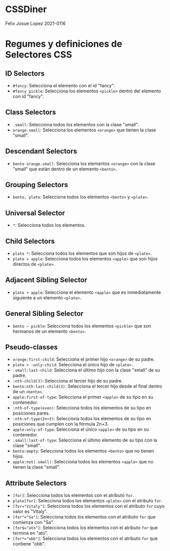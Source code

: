 # CSSDiner
Felix Josue Lopez 2021-0116

# Regumes y definiciones de Selectores CSS

## ID Selectors
- `#fancy`: Selecciona el elemento con el id "fancy".
- `#fancy pickle`: Selecciona los elementos `<pickle>` dentro del elemento con id "fancy".

## Class Selectors
- `.small`: Selecciona todos los elementos con la clase "small".
- `orange.small`: Selecciona los elementos `<orange>` que tienen la clase "small".

## Descendant Selectors
- `bento orange.small`: Selecciona los elementos `<orange>` con la clase "small" que están dentro de un elemento `<bento>`.

## Grouping Selectors
- `bento, plate`: Selecciona todos los elementos `<bento>` y `<plate>`.

## Universal Selector
- `*`: Selecciona todos los elementos.

## Child Selectors
- `plate *`: Selecciona todos los elementos que son hijos de `<plate>`.
- `plate > apple`: Selecciona todos los elementos `<apple>` que son hijos directos de `<plate>`.

## Adjacent Sibling Selector
- `plate + apple`: Selecciona el elemento `<apple>` que es inmediatamente siguiente a un elemento `<plate>`.

## General Sibling Selector
- `bento ~ pickle`: Selecciona todos los elementos `<pickle>` que son hermanos de un elemento `<bento>`.

## Pseudo-classes
- `orange:first-child`: Selecciona el primer hijo `<orange>` de su padre.
- `plate > :only-child`: Selecciona el único hijo de `<plate>`.
- `.small:last-child`: Selecciona el último hijo con la clase "small" de su padre.
- `:nth-child(3)`: Selecciona el tercer hijo de su padre.
- `bento:nth-last-child(3)`: Selecciona el tercer hijo desde el final dentro de un `<bento>`.
- `apple:first-of-type`: Selecciona el primer `<apple>` de su tipo en su contenedor.
- `:nth-of-type(even)`: Selecciona todos los elementos de su tipo en posiciones pares.
- `:nth-of-type(2n+3)`: Selecciona todos los elementos de su tipo en posiciones que cumplen con la fórmula 2n+3.
- `apple:only-of-type`: Selecciona el único `<apple>` de su tipo en su contenedor.
- `.small:last-of-type`: Selecciona el último elemento de su tipo con la clase "small".
- `bento:empty`: Selecciona todos los elementos `<bento>` que no tienen hijos.
- `apple:not(.small)`: Selecciona todos los elementos `<apple>` que no tienen la clase "small".

## Attribute Selectors
- `[for]`: Selecciona todos los elementos con el atributo `for`.
- `plate[for]`: Selecciona todos los elementos `<plate>` con el atributo `for`.
- `[for="Vitaly"]`: Selecciona todos los elementos con el atributo `for` cuyo valor es "Vitaly".
- `[for^="Sa"]`: Selecciona todos los elementos con el atributo `for` que comienza con "Sa".
- `[for$="ato"]`: Selecciona todos los elementos con el atributo `for` que termina en "ato".
- `[for*="obb"]`: Selecciona todos los elementos con el atributo `for` que contiene "obb".
